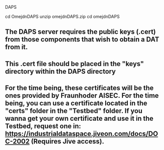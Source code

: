 DAPS

cd OmejdnDAPS
unzip omejdnDAPS.zip
cd omejdnDAPS

## The DAPS server requires the public keys (.cert) from those components that wish to obtain a DAT from it.
## This .cert file should be placed in the "keys" directory within the DAPS directory
## For the time being, these certificates will be the ones provided by Fraunhoder AISEC. For the time being, you can use a certificate located in the "certs" folder in the "Testbed" folder. If you wanna get your own certificate and use it in the Testbed, request one in: https://industrialdataspace.jiveon.com/docs/DOC-2002 (Requires Jive access).
